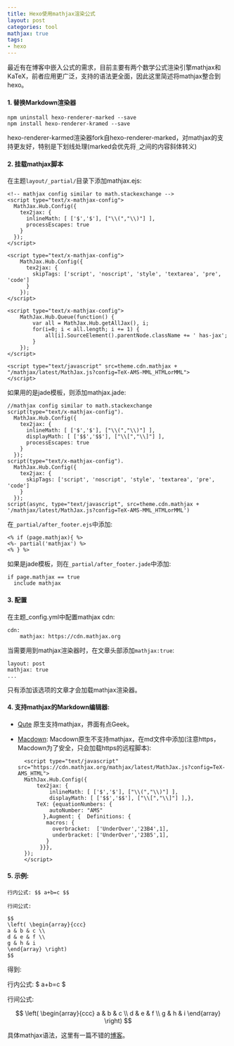 ```yaml
---
title: Hexo使用mathjax渲染公式
layout: post
categories: tool
mathjax: true
tags:
- hexo
---
```


最近有在博客中嵌入公式的需求，目前主要有两个数学公式渲染引擎mathjax和KaTeX，前者应用更广泛，支持的语法更全面，因此这里简述将mathjax整合到hexo。

#### 1. 替换Markdown渲染器

	npm uninstall hexo-renderer-marked --save
	npm install hexo-renderer-kramed --save

hexo-renderer-karmed渲染器fork自hexo-renderer-marked，对mathjax的支持更友好，特别是下划线处理(marked会优先将`_`之间的内容斜体转义)
	
#### 2. 挂载mathjax脚本
	
在主题`layout/_partial/`目录下添加mathjax.ejs:

<!--more-->

	<!-- mathjax config similar to math.stackexchange -->
	<script type="text/x-mathjax-config">
	  MathJax.Hub.Config({
	    tex2jax: {
	      inlineMath: [ ['$','$'], ["\\(","\\)"] ],
	      processEscapes: true
	    }
	  });
	</script>
	
	<script type="text/x-mathjax-config">
	    MathJax.Hub.Config({
	      tex2jax: {
	        skipTags: ['script', 'noscript', 'style', 'textarea', 'pre', 'code']
	      }
	    });
	</script>
	
	<script type="text/x-mathjax-config">
	    MathJax.Hub.Queue(function() {
	        var all = MathJax.Hub.getAllJax(), i;
	        for(i=0; i < all.length; i += 1) {
	            all[i].SourceElement().parentNode.className += ' has-jax';
	        }
	    });
	</script>
	
	<script type="text/javascript" src=theme.cdn.mathjax + "/mathjax/latest/MathJax.js?config=TeX-AMS-MML_HTMLorMML">
	</script>
	
如果用的是jade模板，则添加mathjax.jade:
	
	//mathjax config similar to math.stackexchange
	script(type="text/x-mathjax-config").
	  MathJax.Hub.Config({
	    tex2jax: {
	      inlineMath: [ ['$','$'], ["\\(","\\)"] ],
	      displayMath: [ ['$$','$$'], ["\\[","\\]"] ],
	      processEscapes: true
	    }
	  });
	script(type="text/x-mathjax-config").
	  MathJax.Hub.Config({
	    tex2jax: {
	      skipTags: ['script', 'noscript', 'style', 'textarea', 'pre', 'code']
	    }
	  });
	script(async, type="text/javascript", src=theme.cdn.mathjax + '/mathjax/latest/MathJax.js?config=TeX-AMS-MML_HTMLorMML')

在`_partial/after_footer.ejs`中添加:

	<% if (page.mathjax){ %>
	<%- partial('mathjax') %>
	<% } %>
	
如果是jade模板，则在`_partial/after_footer.jade`中添加:
	
	if page.mathjax == true
	  include mathjax
	
#### 3. 配置

在主题_config.yml中配置mathjax cdn:
	
	cdn:
		mathjax: https://cdn.mathjax.org

当需要用到mathjax渲染器时，在文章头部添加`mathjax:true`:

	layout: post
	mathjax: true
	...
	
只有添加该选项的文章才会加载mathjax渲染器。
	
#### 4. 支持mathjax的Markdown编辑器:

- [Qute](www.inkcode.net/qute) 原生支持mathjax，界面有点Geek。
- [Macdown](https://macdown.uranusjr.com/): Macdown原生不支持mathjax，在md文件中添加(注意https，Macdown为了安全，只会加载https的远程脚本):

		<script type="text/javascript" src="https://cdn.mathjax.org/mathjax/latest/MathJax.js?config=TeX-AMS_HTML">
	    MathJax.Hub.Config({
	        tex2jax: {
	            inlineMath: [ ['$','$'], ["\\(","\\)"] ],
	            displayMath: [ ['$$','$$'], ["\\[","\\]"] ],},
	        TeX: {equationNumbers: {
	            autoNumber: "AMS"
	          },Augment: {  Definitions: {
	           macros: {
	             overbracket:  ['UnderOver','23B4',1],
	             underbracket: ['UnderOver','23B5',1],
	           }
	         }}},
	    });
		</script>
	
#### 5. 示例:

	行内公式: $$ a+b=c $$
	
	行间公式:
	
	$$
	\left( \begin{array}{ccc}
	a & b & c \\
	d & e & f \\
	g & h & i
	\end{array} \right)
	$$
	

得到:

行内公式: $ a+b=c $
	
行间公式:
	
$$
\left( \begin{array}{ccc}
a & b & c \\
d & e & f \\
g & h & i
\end{array} \right)
$$
	
具体mathjax语法，这里有一篇不错的[博客](http://jzqt.github.io/2015/06/30/Markdown%E4%B8%AD%E5%86%99%E6%95%B0%E5%AD%A6%E5%85%AC%E5%BC%8F/)。